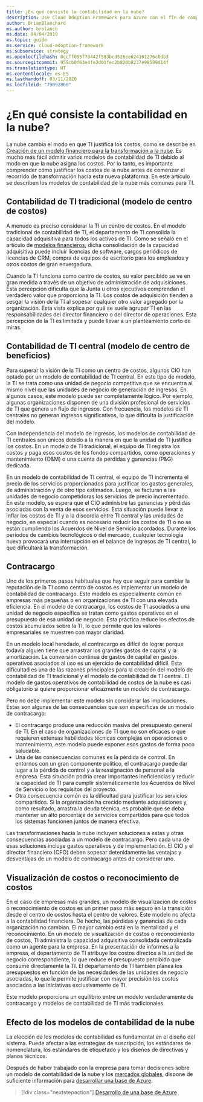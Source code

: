 ```yaml
---
title: ¿En qué consiste la contabilidad en la nube?
description: Use Cloud Adoption Framework para Azure con el fin de comprender los modelos comunes de contabilidad en la nube para TI a medida que comienza el recorrido de la migración a la nube.
author: BrianBlanchard
ms.author: brblanch
ms.date: 04/04/2019
ms.topic: guide
ms.service: cloud-adoption-framework
ms.subservice: strategy
ms.openlocfilehash: 0ccff095f78442f583bcd526ee624161276c0db3
ms.sourcegitcommit: 959cb0f63e4fe2d01fec2b820b8237e98599d14f
ms.translationtype: HT
ms.contentlocale: es-ES
ms.lasthandoff: 03/11/2020
ms.locfileid: "79092860"
---
```

<!-- markdownlint-disable MD026 -->

# <a name="what-is-cloud-accounting"></a>¿En qué consiste la contabilidad en la nube?

La nube cambia el modo en que TI justifica los costos, como se describe en [Creación de un modelo financiero para la transformación a la nube](./financial-models.md). Es mucho más fácil admitir varios modelos de contabilidad de TI debido al modo en que la nube asigna los costos. Por lo tanto, es importante comprender cómo justificar los costos de la nube antes de comenzar el recorrido de transformación hacia esta nueva plataforma. En este artículo se describen los modelos de contabilidad de la nube más comunes para TI.

## <a name="traditional-it-accounting-cost-center-model"></a>Contabilidad de TI tradicional (modelo de centro de costos)

A menudo es preciso considerar la TI un centro de costos. En el modelo tradicional de contabilidad de TI, el departamento de TI consolida la capacidad adquisitiva para todos los activos de TI. Como se señaló en el artículo de [modelos financieros](./financial-models.md), dicha consolidación de la capacidad adquisitiva puede incluir licencias de software, cargos periódicos de licencias de CRM, compra de equipos de escritorio para los empleados y otros costos de gran envergadura.

Cuando la TI funciona como centro de costos, su valor percibido se ve en gran medida a través de un objetivo de administración de adquisiciones. Esta percepción dificulta que la Junta u otros ejecutivos comprendan el verdadero valor que proporciona la TI. Los costos de adquisición tienden a sesgar la visión de la TI al sopesar cualquier otro valor agregado por la organización. Esta vista explica por qué se suele agrupar TI en las responsabilidades del director financiero o del director de operaciones. Esta percepción de la TI es limitada y puede llevar a un planteamiento corto de miras.

## <a name="central-it-accounting-profit-center-model"></a>Contabilidad de TI central (modelo de centro de beneficios)

Para superar la visión de la TI como un centro de costos, algunos CIO han optado por un modelo de contabilidad de TI central. En este tipo de modelo, la TI se trata como una unidad de negocio competitiva que se encuentra al mismo nivel que las unidades de negocio de generación de ingresos. En algunos casos, este modelo puede ser completamente lógico. Por ejemplo, algunas organizaciones disponen de una división profesional de servicios de TI que genera un flujo de ingresos. Con frecuencia, los modelos de TI centrales no generan ingresos significativos, lo que dificulta la justificación del modelo.

Con independencia del modelo de ingresos, los modelos de contabilidad de TI centrales son únicos debido a la manera en que la unidad de TI justifica los costos. En un modelo de TI tradicional, el equipo de TI registra los costos y paga esos costos de los fondos compartidos, como operaciones y mantenimiento (O&M) o una cuenta de pérdidas y ganancias (P&G) dedicada.

En un modelo de contabilidad de TI central, el equipo de TI incrementa el precio de los servicios proporcionados para justificar los gastos generales, de administración y de otro tipo estimados. Luego, se facturan a las unidades de negocio competidoras los servicios de precio incrementado. En este modelo, se espera que el CIO administre las ganancias y pérdidas asociadas con la venta de esos servicios. Esta situación puede llevar a inflar los costos de TI y a la discordia entre TI central y las unidades de negocio, en especial cuando es necesario reducir los costos de TI o no se están cumpliendo los Acuerdos de Nivel de Servicio acordados. Durante los períodos de cambios tecnológicos o del mercado, cualquier tecnología nueva provocará una interrupción en el balance de ingresos de TI central, lo que dificultará la transformación.

## <a name="chargeback"></a>Contracargo

Uno de los primeros pasos habituales que hay que seguir para cambiar la reputación de la TI como centro de costos es implementar un modelo de contabilidad de contracargo. Este modelo es especialmente común en empresas más pequeñas o en organizaciones de TI con una elevada eficiencia. En el modelo de contracargo, los costos de TI asociados a una unidad de negocio específica se tratan como gastos operativos en el presupuesto de esa unidad de negocio. Esta práctica reduce los efectos de costos acumulados sobre la TI, lo que permite que los valores empresariales se muestren con mayor claridad.

En un modelo local heredado, el contracargo es difícil de lograr porque todavía alguien tiene que arrastrar los grandes gastos de capital y la amortización. La conversión continua de gastos de capital en gastos operativos asociados al uso es un ejercicio de contabilidad difícil. Esta dificultad es una de las razones principales para la creación del modelo de contabilidad de TI tradicional y el modelo de contabilidad de TI central. El modelo de gastos operativos de contabilidad de costos de la nube es casi obligatorio si quiere proporcionar eficazmente un modelo de contracargo.

Pero no debe implementar este modelo sin considerar las implicaciones. Estas son algunas de las consecuencias que son específicas de un modelo de contracargo:

- El contracargo produce una reducción masiva del presupuesto general de TI. En el caso de organizaciones de TI que no son eficaces o que requieren extensas habilidades técnicas complejas en operaciones o mantenimiento, este modelo puede exponer esos gastos de forma poco saludable.
- Una de las consecuencias comunes es la pérdida de control. En entornos con un gran componente político, el contracargo puede dar lugar a la pérdida de control y a la reasignación de personal a la empresa. Esta situación podría crear importantes ineficiencias y reducir la capacidad de TI para cumplir sistemáticamente los Acuerdos de Nivel de Servicio o los requisitos del proyecto.
- Otra consecuencia común es la dificultad para justificar los servicios compartidos. Si la organización ha crecido mediante adquisiciones y, como resultado, arrastra la deuda técnica, es probable que se deba mantener un alto porcentaje de servicios compartidos para que todos los sistemas funcionen juntos de manera efectiva.

Las transformaciones hacia la nube incluyen soluciones a estas y otras consecuencias asociadas a un modelo de contracargo. Pero cada una de esas soluciones incluye gastos operativos y de implementación. El CIO y el director financiero (CFO) deben sopesar detenidamente las ventajas y desventajas de un modelo de contracargo antes de considerar uno.

## <a name="showback-or-awareness-back"></a>Visualización de costos o reconocimiento de costos

En el caso de empresas más grandes, un modelo de visualización de costos o reconocimiento de costos es un primer paso más seguro en la transición desde el centro de costos hasta el centro de valores. Este modelo no afecta a la contabilidad financiera. De hecho, las pérdidas y ganancias de cada organización no cambian. El mayor cambio está en la mentalidad y el reconocimiento. En un modelo de visualización de costos o reconocimiento de costos, TI administra la capacidad adquisitiva consolidada centralizada como un agente para la empresa. En la presentación de informes a la empresa, el departamento de TI atribuye los costos directos a la unidad de negocio correspondiente, lo que reduce el presupuesto percibido que consume directamente la TI. El departamento de TI también planea los presupuestos en función de las necesidades de las unidades de negocio asociadas, lo que le permite justificar con mayor precisión los costos asociados a las iniciativas exclusivamente de TI.

Este modelo proporciona un equilibrio entre un modelo verdaderamente de contracargo y modelos de contabilidad de TI más tradicionales.

## <a name="impact-of-cloud-accounting-models"></a>Efecto de los modelos de contabilidad de la nube

La elección de los modelos de contabilidad es fundamental en el diseño del sistema. Puede afectar a las estrategias de suscripción, los estándares de nomenclatura, los estándares de etiquetado y los diseños de directivas y planos técnicos.

Después de haber trabajado con la empresa para tomar decisiones sobre un modelo de contabilidad de la nube y los [mercados globales](./global-markets.md), dispone de suficiente información para [desarrollar una base de Azure](../ready/index.md).

> [!div class="nextstepaction"]
> [Desarrollo de una base de Azure](../ready/index.md)
